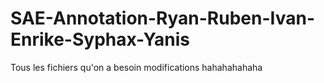 # SAE-Annotation-Ryan-Ruben-Ivan-Enrike-Syphax-Yanis
Tous les fichiers qu'on a besoin
modifications hahahahahaha
